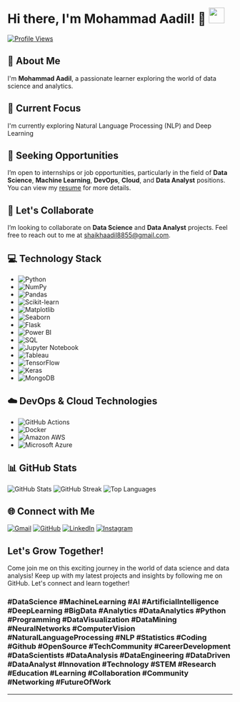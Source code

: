 # Hi there, I'm Mohammad Aadil! 👋 <img src="https://media.giphy.com/media/hvRJCLFzcasrR4ia7z/giphy.gif" width="35">

[![Profile Views](https://komarev.com/ghpvc/?username=Mohammad-Aadil&label=Profile%20views&color=0e75b6&style=plastic)](https://github.com/Mohammad-Aadil)

## 🌟 About Me
I'm **Mohammad Aadil**, a passionate learner exploring the world of data science and analytics.

## 🚀 Current Focus
I'm currently exploring Natural Language Processing (NLP) and Deep Learning

## 💼 Seeking Opportunities
I’m open to internships or job opportunities, particularly in the field of **Data Science**, **Machine Learning**, **DevOps**, **Cloud**, and **Data Analyst** positions. You can view my [resume](https://drive.google.com/file/d/1qol9N-HjanIPY37U_IkDL5MJWZDeZbYn/view?usp=sharing) for more details.

## 🤝 Let's Collaborate
I’m looking to collaborate on **Data Science** and **Data Analyst** projects. Feel free to reach out to me at shaikhaadil8855@gmail.com.

## 💻 Technology Stack
- ![Python](https://img.shields.io/badge/-Python-3776AB?style=flat-square&logo=python&logoColor=white)
- ![NumPy](https://img.shields.io/badge/-NumPy-013243?style=flat-square&logo=numpy&logoColor=white)
- ![Pandas](https://img.shields.io/badge/-Pandas-150458?style=flat-square&logo=pandas&logoColor=white)
- ![Scikit-learn](https://img.shields.io/badge/-Scikit--learn-F7931E?style=flat-square&logo=scikit-learn&logoColor=white)
- ![Matplotlib](https://img.shields.io/badge/-Matplotlib-11557c?style=flat-square&logo=python&logoColor=white)
- ![Seaborn](https://img.shields.io/badge/-Seaborn-3776AB?style=flat-square&logo=python&logoColor=white)
- ![Flask](https://img.shields.io/badge/-Flask-000000?style=flat-square&logo=flask&logoColor=white)
- ![Power BI](https://img.shields.io/badge/-Power%20BI-F2C811?style=flat-square&logo=power-bi&logoColor=black)
- ![SQL](https://img.shields.io/badge/-SQL-4479A1?style=flat-square&logo=Microsoft-SQL-Server&logoColor=white)
- ![Jupyter Notebook](https://img.shields.io/badge/-Jupyter%20Notebook-F37626?style=flat-square&logo=jupyter&logoColor=white)
- ![Tableau](https://img.shields.io/badge/-Tableau-E97627?style=flat-square&logo=tableau&logoColor=white)
- ![TensorFlow](https://img.shields.io/badge/-TensorFlow-FF6F00?style=flat-square&logo=tensorflow&logoColor=white)
- ![Keras](https://img.shields.io/badge/-Keras-D00000?style=flat-square&logo=keras&logoColor=white)
- ![MongoDB](https://img.shields.io/badge/-MongoDB-47A248?style=flat-square&logo=mongodb&logoColor=white)

## ☁️ DevOps & Cloud Technologies
- ![GitHub Actions](https://img.shields.io/badge/-GitHub%20Actions-2088FF?style=flat-square&logo=github-actions&logoColor=white)
- ![Docker](https://img.shields.io/badge/-Docker-2496ED?style=flat-square&logo=docker&logoColor=white)
- ![Amazon AWS](https://img.shields.io/badge/Amazon%20AWS-232F3E?style=flat-square&logo=amazon-aws&logoColor=white)
- ![Microsoft Azure](https://img.shields.io/badge/Microsoft%20Azure-0078D4?style=flat-square&logo=microsoft-azure&logoColor=white)

## 📊 GitHub Stats
![GitHub Stats](https://github-readme-stats.vercel.app/api?username=Mohammad-Aadil&show_icons=true&theme=radical)
![GitHub Streak](https://github-readme-streak-stats.herokuapp.com/?user=Mohammad-Aadil&theme=radical)
![Top Languages](https://github-readme-stats.vercel.app/api/top-langs/?username=Mohammad-Aadil&layout=compact&theme=radical)

## 🌐 Connect with Me
[![Gmail](https://img.shields.io/badge/gmail-%23EA4335.svg?style=plastic&logo=gmail&logoColor=white)](mailto:shaikhaadil8855@gmail.com)
[![GitHub](https://img.shields.io/badge/github-%23181717.svg?style=plastic&logo=github&logoColor=white)](https://github.com/Mohammad-Aadil)
[![LinkedIn](https://img.shields.io/badge/linkedin-%230A66C2.svg?style=plastic&logo=linkedin&logoColor=white)](https://www.linkedin.com/in/mrmohammadaadil/)
[![Instagram](https://img.shields.io/badge/instagram-%23E4405F.svg?style=plastic&logo=instagram&logoColor=white)](https://www.instagram.com/shaikh.aadil/)
## Let's Grow Together!

Come join me on this exciting journey in the world of data science and data analysis! Keep up with my latest projects and insights by following me on GitHub. Let's connect and learn together!


### **#DataScience #MachineLearning #AI #ArtificialIntelligence #DeepLearning #BigData #Analytics #DataAnalytics #Python #Programming #DataVisualization #DataMining #NeuralNetworks #ComputerVision #NaturalLanguageProcessing #NLP #Statistics #Coding #Github #OpenSource #TechCommunity #CareerDevelopment #DataScientists #DataAnalysis #DataEngineering #DataDriven #DataAnalyst #Innovation #Technology #STEM #Research #Education #Learning #Collaboration #Community #Networking #FutureOfWork**

---
